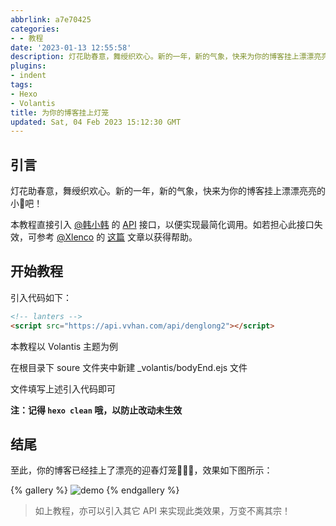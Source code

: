 ```yaml
---
abbrlink: a7e70425
categories:
- - 教程
date: '2023-01-13 12:55:58'
description: 灯花助春意，舞绶织欢心。新的一年，新的气象，快来为你的博客挂上漂漂亮亮的小🏮吧！
plugins:
- indent
tags:
- Hexo
- Volantis
title: 为你的博客挂上灯笼
updated: Sat, 04 Feb 2023 15:12:30 GMT
---
```

## 引言

灯花助春意，舞绶织欢心。新的一年，新的气象，快来为你的博客挂上漂漂亮亮的小🏮吧！

本教程直接引入 [@韩小韩](https://www.vvhan.com) 的 [API](https://api.vvhan.com) 接口，以便实现最简化调用。如若担心此接口失效，可参考 [@Xlenco](https://blog.xlenco.top) 的 [这篇](https://blog.xlenco.top/posts/ada5.html) 文章以获得帮助。

## 开始教程

引入代码如下：

```HTML
<!-- lanters -->
<script src="https://api.vvhan.com/api/denglong2"></script>
```

本教程以 Volantis 主题为例

在根目录下 soure 文件夹中新建 _volantis/bodyEnd.ejs 文件

文件填写上述引入代码即可

**注：记得 `hexo clean` 哦，以防止改动未生效**

## 结尾

至此，你的博客已经挂上了漂亮的迎春灯笼🎉🎉🎉，效果如下图所示：

{% gallery %}
![demo](https://gcore.jsdelivr.net/gh/wndbac/Static/blog_img/2023/1/image_ed184f260acb6dcda3e5f5f99e019e74.png)
{% endgallery %}

> 如上教程，亦可以引入其它 API 来实现此类效果，万变不离其宗！
